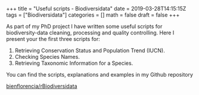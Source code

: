 +++
title = "Useful scripts - Biodiversidata"
date = 2019-03-28T14:15:15Z
tags = ["Biodiversidata"]
categories = []
math = false
draft = false
+++

As part of my PhD project I have written some useful scripts for biodiversity-data cleaning, processing and quality controlling.
Here I present your the first three scripts for:

1. Retrieving Conservation Status and Population Trend (IUCN).
2. Checking Species Names.
3. Retrieving Taxonomic Information for a Species.

You can find the scripts, explanations and examples in my Github repository

<a class="embedly-card" data-card-controls="0" href="https://github.com/bienflorencia/rBiodiversidata">bienflorencia/rBiodiversidata</a>
<script async src="//cdn.embedly.com/widgets/platform.js" charset="UTF-8"></script>

